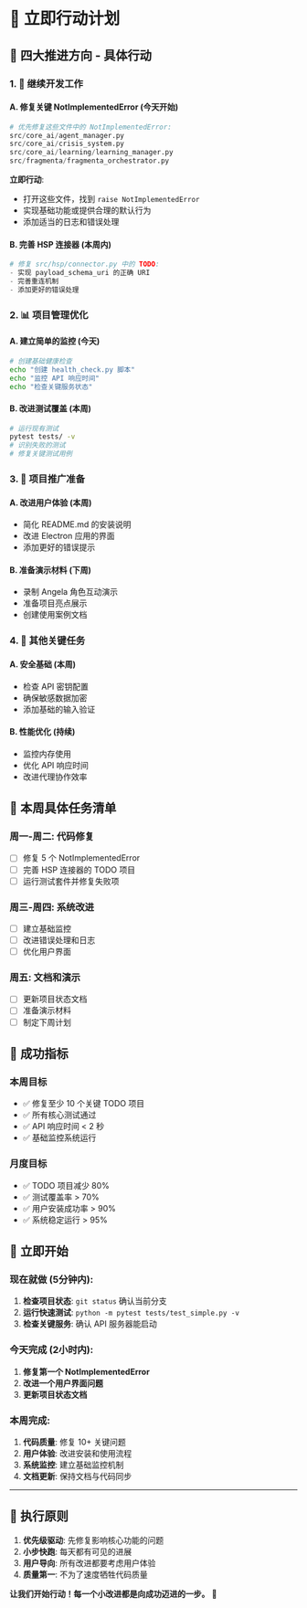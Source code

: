 # 🚀 立即行动计划

## 🎯 四大推进方向 - 具体行动

### 1. 🔧 继续开发工作

#### A. 修复关键 NotImplementedError (今天开始)
```python
# 优先修复这些文件中的 NotImplementedError:
src/core_ai/agent_manager.py
src/core_ai/crisis_system.py  
src/core_ai/learning/learning_manager.py
src/fragmenta/fragmenta_orchestrator.py
```

**立即行动**:
- 打开这些文件，找到 `raise NotImplementedError`
- 实现基础功能或提供合理的默认行为
- 添加适当的日志和错误处理

#### B. 完善 HSP 连接器 (本周内)
```python
# 修复 src/hsp/connector.py 中的 TODO:
- 实现 payload_schema_uri 的正确 URI
- 完善重连机制
- 添加更好的错误处理
```

### 2. 📊 项目管理优化

#### A. 建立简单的监控 (今天)
```bash
# 创建基础健康检查
echo "创建 health_check.py 脚本"
echo "监控 API 响应时间"
echo "检查关键服务状态"
```

#### B. 改进测试覆盖 (本周)
```bash
# 运行现有测试
pytest tests/ -v
# 识别失败的测试
# 修复关键测试用例
```

### 3. 🚀 项目推广准备

#### A. 改进用户体验 (本周)
- 简化 README.md 的安装说明
- 改进 Electron 应用的界面
- 添加更好的错误提示

#### B. 准备演示材料 (下周)
- 录制 Angela 角色互动演示
- 准备项目亮点展示
- 创建使用案例文档

### 4. 🎯 其他关键任务

#### A. 安全基础 (本周)
- 检查 API 密钥配置
- 确保敏感数据加密
- 添加基础的输入验证

#### B. 性能优化 (持续)
- 监控内存使用
- 优化 API 响应时间
- 改进代理协作效率

## 📅 本周具体任务清单

### 周一-周二: 代码修复
- [ ] 修复 5 个 NotImplementedError
- [ ] 完善 HSP 连接器的 TODO 项目
- [ ] 运行测试套件并修复失败项

### 周三-周四: 系统改进  
- [ ] 建立基础监控
- [ ] 改进错误处理和日志
- [ ] 优化用户界面

### 周五: 文档和演示
- [ ] 更新项目状态文档
- [ ] 准备演示材料
- [ ] 制定下周计划

## 🎯 成功指标

### 本周目标
- ✅ 修复至少 10 个关键 TODO 项目
- ✅ 所有核心测试通过
- ✅ API 响应时间 < 2 秒
- ✅ 基础监控系统运行

### 月度目标
- ✅ TODO 项目减少 80%
- ✅ 测试覆盖率 > 70%
- ✅ 用户安装成功率 > 90%
- ✅ 系统稳定运行 > 95%

## 💪 立即开始

### 现在就做 (5分钟内):
1. **检查项目状态**: `git status` 确认当前分支
2. **运行快速测试**: `python -m pytest tests/test_simple.py -v`
3. **检查关键服务**: 确认 API 服务器能启动

### 今天完成 (2小时内):
1. **修复第一个 NotImplementedError**
2. **改进一个用户界面问题**
3. **更新项目状态文档**

### 本周完成:
1. **代码质量**: 修复 10+ 关键问题
2. **用户体验**: 改进安装和使用流程
3. **系统监控**: 建立基础监控机制
4. **文档更新**: 保持文档与代码同步

---

## 🚀 执行原则

1. **优先级驱动**: 先修复影响核心功能的问题
2. **小步快跑**: 每天都有可见的进展
3. **用户导向**: 所有改进都要考虑用户体验
4. **质量第一**: 不为了速度牺牲代码质量

**让我们开始行动！每一个小改进都是向成功迈进的一步。** 🎯